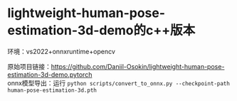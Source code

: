 # lightweight-human-pose-estimation-3d-demo的c++版本

环境：vs2022+onnxruntime+opencv  

原始项目链接：https://github.com/Daniil-Osokin/lightweight-human-pose-estimation-3d-demo.pytorch  
onnx模型导出：运行 `python scripts/convert_to_onnx.py --checkpoint-path human-pose-estimation-3d.pth`  




